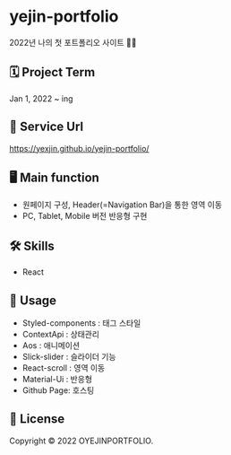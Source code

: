 # yejin-portfolio
2022년 나의 첫 포트폴리오 사이트 👩‍💻  
  
## 🗓 Project Term
Jan 1, 2022 ~ ing  
  
## 📡 Service Url
https://yexjin.github.io/yejin-portfolio/

## 🖥 Main function
* 원페이지 구성, Header(=Navigation Bar)을 통한 영역 이동
* PC, Tablet, Mobile 버전 반응형 구현

## 🛠 Skills
* React

## 🔨 Usage
* Styled-components : 태그 스타일
* ContextApi : 상태관리
* Aos : 애니메이션 
* Slick-slider : 슬라이더 기능
* React-scroll : 영역 이동
* Material-Ui : 반응형 
* Github Page: 호스팅

## 📝 License
Copyright © 2022 OYEJINPORTFOLIO.
